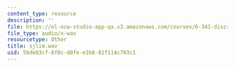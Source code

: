 ```yaml
---
content_type: resource
description: ''
file: https://ol-ocw-studio-app-qa.s3.amazonaws.com/courses/6-341-discrete-time-signal-processing-fall-2005/5bde83cf8f0cd8fee1b881f114c703c1_sjlim.wav
file_type: audio/x-wav
resourcetype: Other
title: sjlim.wav
uid: 5bde83cf-8f0c-d8fe-e1b8-81f114c703c1
---
```


